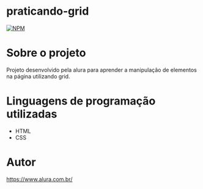 # praticando-grid

[![NPM](https://img.shields.io/npm/l/react)](https://github.com/santanafx/praticando-grid/blob/main/LICENSE)

# Sobre o projeto

Projeto desenvolvido pela alura para aprender a manipulação de elementos na página utilizando grid.

# Linguagens de programação utilizadas

- HTML
- CSS

# Autor

https://www.alura.com.br/


